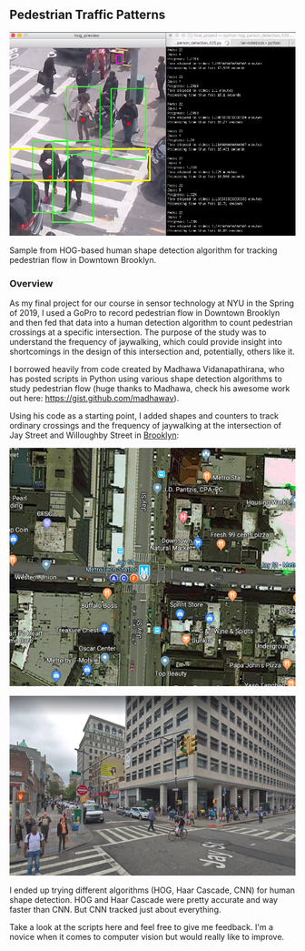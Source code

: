 ## Pedestrian Traffic Patterns

<p align="center">
  <img src="images/sample.png" width="600">
</p>

Sample from HOG-based human shape detection algorithm for tracking pedestrian flow in Downtown Brooklyn.

### Overview 

As my final project for our course in sensor technology at NYU in the Spring of 2019, I used a GoPro to record pedestrian flow in Downtown Brooklyn and then fed that data into a human detection algorithm to count pedestrian crossings at a specific intersection. The purpose of the study was to understand the frequency of jaywalking, which could provide insight into shortcomings in the design of this intersection and, potentially, others like it.

I borrowed heavily from code created by Madhawa Vidanapathirana, who has posted scripts in Python using various shape detection algorithms to study pedestrian flow (huge thanks to Madhawa, check his awesome work out here: https://gist.github.com/madhawav). 

Using his code as a starting point, I added shapes and counters to track ordinary crossings and the frequency of jaywalking at the intersection of Jay Street and Willoughby Street in [Brooklyn](https://www.google.com/maps/place/Jay+St+-+MetroTech+Station/@40.6922507,-73.9878264,19z/data=!3m1!4b1!4m5!3m4!1s0x89c25a4b934481c7:0x4f37e8720aab325!8m2!3d40.6922507!4d-73.9872792 "Brooklyn"):

<p align="center">
  <img src="images/overhead.png" width="600">
</p>

<p align="center">
  <img src="images/street.png" width="600">
</p>

I ended up trying different algorithms (HOG, Haar Cascade, CNN) for human shape detection. HOG and Haar Cascade were pretty accurate and way faster than CNN. But CNN tracked just about everything.

Take a look at the scripts here and feel free to give me feedback. I'm a novice when it comes to computer vision but would really like to improve.